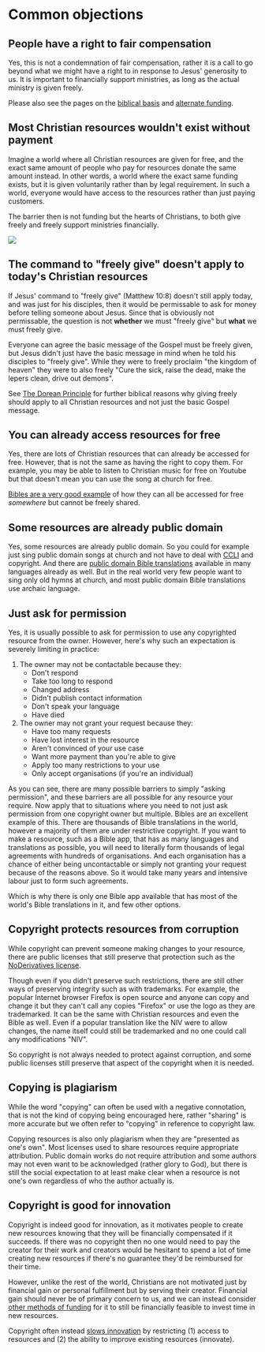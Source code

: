
# Common objections

## People have a right to fair compensation
Yes, this is not a condemnation of fair compensation, rather it is a call to go beyond what we might have a right to in response to Jesus' generosity to us. It is important to financially support ministries, as long as the actual ministry is given freely.

Please also see the pages on the [biblical basis](/biblical/) and [alternate funding](/funding/).


## Most Christian resources wouldn't exist without payment
Imagine a world where all Christian resources are given for free, and the exact same amount of people who pay for resources donate the same amount instead. In other words, a world where the exact same funding exists, but it is given voluntarily rather than by legal requirement. In such a world, everyone would have access to the resources rather than just paying customers.

The barrier then is not funding but the hearts of Christians, to both give freely and freely support ministries financially.

<img src='@/_assets/ill_reach.svg'>


## The command to "freely give" doesn't apply to today's Christian resources
If Jesus' command to "freely give" (Matthew 10:8) doesn't still apply today, and was just for his disciples, then it would be permissable to ask for money before telling someone about Jesus. Since that is obviously not permissable, the question is not __whether__ we must "freely give" but __what__ we must freely give.

Everyone can agree the basic message of the Gospel must be freely given, but Jesus didn't just have the basic message in mind when he told his disciples to "freely give". While they were to freely proclaim "the kingdom of heaven" they were to also freely "Cure the sick, raise the dead, make the lepers clean, drive out demons".

See [The Dorean Principle](https://thedoreanprinciple.org/) for further biblical reasons why giving freely should apply to all Christian resources and not just the basic Gospel message.


## You can already access resources for free
Yes, there are lots of Christian resources that can already be accessed for free. However, that is not the same as having the right to copy them. For example, you may be able to listen to Christian music for free on Youtube but that doesn't mean you can use the song at church for free.

[Bibles are a very good example](/resources/bibles/) of how they can all be accessed for free _somewhere_ but cannot be freely shared.


## Some resources are already public domain
Yes, some resources are already public domain. So you could for example just sing public domain songs at church and not have to deal with [CCLI](https://ccli.com/) and copyright. And there are [public domain Bible translations](https://fetch.bible/content/bibles/) available in many languages already as well. But in the real world very few people want to sing only old hymns at church, and most public domain Bible translations use archaic language.


## Just ask for permission
Yes, it is usually possible to ask for permission to use any copyrighted resource from the owner. However, here's why such an expectation is severely limiting in practice:

 1. The owner may not be contactable because they:
    * Don't respond
    * Take too long to respond
    * Changed address
    * Didn't publish contact information
    * Don't speak your language
    * Have died
 1. The owner may not grant your request because they:
    * Have too many requests
    * Have lost interest in the resource
    * Aren't convinced of your use case
    * Want more payment than you're able to give
    * Apply too many restrictions to your use
    * Only accept organisations (if you're an individual)

As you can see, there are many possible barriers to simply "asking permission", and these barriers are all possible for any resource your require. Now apply that to situations where you need to not just ask permission from one copyright owner but multiple. Bibles are an excellent example of this. There are thousands of Bible translations in the world, however a majority of them are under restrictive copyright. If you want to make a resource, such as a Bible app, that has as many languages and translations as possible, you will need to literally form thousands of legal agreements with hundreds of organisations. And each organisation has a chance of either being uncontactable or simply not granting your request because of the reasons above. So it would take many years and intensive labour just to form such agreements.

Which is why there is only one Bible app available that has most of the world's Bible translations in it, and few other options.



## Copyright protects resources from corruption
While copyright can prevent someone making changes to your resource, there are public licenses that still preserve that protection such as the [NoDerivatives license](https://creativecommons.org/licenses/by-nd/4.0/).

Though even if you didn't preserve such restrictions, there are still other ways of preserving integrity such as with trademarks. For example, the popular Internet browser Firefox is open source and anyone can copy and change it but they can't call any copies "Firefox" or use the logo as they are trademarked. It can be the same with Christian resources and even the Bible as well. Even if a popular translation like the NIV were to allow changes, the name itself could still be trademarked and no one could call any modifications "NIV".

So copyright is not always needed to protect against corruption, and some public licenses still preserve that aspect of the copyright when it is needed.


## Copying is plagiarism
While the word "copying" can often be used with a negative connotation, that is not the kind of copying being encouraged here, rather "sharing" is more accurate but we often refer to "copying" in reference to copyright law.

Copying resources is also only plagiarism when they are "presented as one's own". Most licenses used to share resources require appropriate attribution. Public domain works do not require attribution and some authors may not even want to be acknowledged (rather glory to God), but there is still the social expectation to at least make clear when a resource is not one's own regardless of who the author actually is.


## Copyright is good for innovation
Copyright is indeed good for innovation, as it motivates people to create new resources knowing that they will be financially compensated if it succeeds. If there was no copyright then no one would need to pay the creator for their work and creators would be hesitant to spend a lot of time creating new resources if there's no guarantee they'd be reimbursed for their time.

However, unlike the rest of the world, Christians are not motivated just by financial gain or personal fulfillment but by serving their creator. Financial gain should never be of primary concern to us, and we can instead consider [other methods of funding](/funding/) for it to still be financially feasible to invest time in new resources.

Copyright often instead [slows innovation](/importance/#slowing-innovation) by restricting (1) access to resources and (2) the ability to improve existing resources (innovate).

